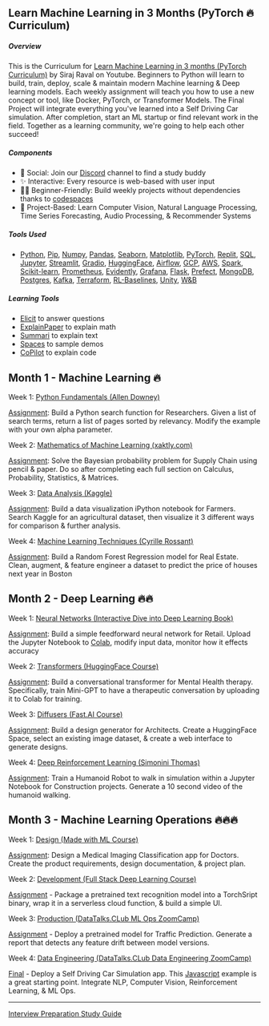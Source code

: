 

## Learn Machine Learning in 3 Months (PyTorch 🔥 Curriculum)

##### Overview

This is the Curriculum  for [Learn Machine Learning in 3 months (PyTorch Curriculum)](https://youtu.be/9rDhY1P3YLA) by Siraj Raval on Youtube. Beginners to Python will learn to build, train, deploy, scale & maintain modern Machine learning & Deep learning models. Each weekly assignment will teach you how to use a new concept or tool, like Docker, PyTorch, or Transformer Models. The Final Project will integrate everything you've learned into a Self Driving Car simulation. After completion, start an ML startup or find relevant work in the field. Together as a learning community, we're going to help each other succeed! 

##### Components
- 🤝 Social: Join our [Discord](http://wizards.herokuapp.com) channel to find a study buddy
- ✨ Interactive: Every resource is web-based with user input
- 🧑‍🎓 Beginner-Friendly: Build weekly projects without dependencies thanks to [codespaces](https://github.com/codespaces)
- 🤖 Project-Based: Learn Computer Vision, Natural Language Processing, Time Series Forecasting, Audio Processing, & Recommender Systems

##### Tools Used 
- [Python](https://www.python.org/downloads/), [Pip](https://pip.pypa.io/en/stable/installation/), [Numpy](https://numpy.org/), [Pandas](https://pandas.pydata.org/), [Seaborn](https://seaborn.pydata.org/), [Matplotlib](https://matplotlib.org/), [PyTorch](https://pytorch.org/), [Replit](https://replit.com/), [SQL](https://www.w3schools.com/sql/), [Jupyter](https://jupyter.org/), [Streamlit](https://streamlit.io/), [Gradio](https://www.gradio.app/), [HuggingFace](https://huggingface.co/docs), [Airflow](https://airflow.apache.org/), [GCP](https://cloud.google.com/), [AWS](https://aws.amazon.com/), [Spark](https://spark.apache.org/), [Scikit-learn](https://scikit-learn.org/stable/), [Prometheus](https://prometheus.io/), [Evidently](https://www.evidentlyai.com/), [Grafana](https://grafana.com/), [Flask](https://flask.palletsprojects.com/en/2.2.x/), [Prefect](https://www.prefect.io/), [MongoDB](https://www.mongodb.com/), [Postgres](https://www.postgresql.org/), [Kafka](https://kafka.apache.org/), [Terraform](https://www.terraform.io/), [RL-Baselines](https://github.com/DLR-RM/rl-baselines3-zoo), [Unity](https://unity.com/), [W&B](https://wandb.ai/site)


##### Learning Tools
-  [Elicit](https://elicit.org) to answer questions  
-  [ExplainPaper](https://explainpaper.com) to explain math
-  [Summari](https://summari.com) to explain text
-  [Spaces](https://huggingface.co/spaces) to sample demos 
-  [CoPilot](https://githubnext.com/projects/copilot-labs/) to explain code

## Month 1 - Machine Learning 🔥 

Week 1: [Python Fundamentals (Allen Downey)](https://allendowney.github.io/DSIRP/index.html)

[Assignment](https://allendowney.github.io/DSIRP/pagerank.html): Build a Python search function for Researchers. Given a list of search terms, return a list of pages sorted by relevancy. Modify the example with your own alpha parameter.

Week 2: [Mathematics of Machine Learning (xaktly.com)](http://www.xaktly.com/XMathMain.html)

[Assignment](http://www.xaktly.com/ProbabilityBayesian.html): Solve the Bayesian probability problem for Supply Chain using pencil & paper. Do so after completing each full section on Calculus, Probability, Statistics, & Matrices. 

Week 3: [Data Analysis (Kaggle)](https://www.kaggle.com/learn)

[Assignment](https://www.kaggle.com/code/scratchpad/notebookf0199fb21f/edit): Build a data visualization iPython notebook for Farmers. Search Kaggle for an agricultural dataset, then visualize it 3 different ways for comparison & further analysis.

Week 4: [Machine Learning Techniques (Cyrille Rossant)](https://github.com/ipython-books/cookbook-2nd)

[Assignment](https://github.com/ipython-books/cookbook-2nd/blob/master/chapter08_ml/06_random_forest.md): Build a Random Forest Regression model for Real Estate. Clean, augment, & feature engineer a dataset to predict the price of houses next year in Boston

## Month 2 - Deep Learning 🔥🔥

Week 1: [Neural Networks (Interactive Dive into Deep Learning Book)](http://d2l.ai/)

[Assignment](https://github.com/ludobouan/pure-numpy-feedfowardNN/blob/master/example/Exploring_XOR_approximation.ipynb): Build a simple feedforward neural network for Retail. Upload the Jupyter Notebook to [Colab](https://colab.research.google.com/),  modify input data, monitor how it effects accuracy

Week 2: [Transformers (HuggingFace Course)](https://huggingface.co/course/chapter1/1) 

[Assignment](https://github.com/karpathy/minGPT/blob/master/mingpt/model.py): Build a conversational transformer for Mental Health therapy. Specifically, train Mini-GPT to have a therapeutic conversation by uploading it to Colab for training. 

Week 3: [Diffusers (Fast.AI Course)](https://www.fast.ai/posts/part2-2022-preview.html)

[Assignment](https://huggingface.co/spaces): Build a design generator for Architects. Create a HuggingFace Space, select an existing image dataset, & create a web interface to generate designs.

Week 4: [Deep Reinforcement Learning (Simonini Thomas)](https://simoninithomas.github.io/deep-rl-course/)

[Assignment](https://colab.research.google.com/github/deepmind/mujoco/blob/main/python/LQR.ipynb#scrollTo=dDLihz5hk9Wt): Train a Humanoid Robot to walk in simulation within a Jupyter Notebook for Construction projects. Generate a 10 second video of the humanoid walking.

## Month 3 - Machine Learning Operations 🔥🔥🔥

Week 1: [Design (Made with ML Course)](https://madewithml.com/)

[Assignment](https://madewithml.com/courses/mlops/design/): Design a Medical Imaging Classification app for Doctors. Create the product requirements, design documentation, & project plan. 

Week 2: [Development (Full Stack Deep Learning Course)](https://fullstackdeeplearning.com/course/2022/)

[Assignment](https://fullstackdeeplearning.com/course/2022/lab-7-web-deployment/) - Package a pretrained text recognition model into a TorchSript binary, wrap it in a serverless cloud function, & build a simple UI.

Week 3: [Production (DataTalks.CLub ML Ops ZoomCamp)](https://github.com/DataTalksClub/mlops-zoomcamp) 

[Assignment](https://github.com/DataTalksClub/mlops-zoomcamp/blob/main/05-monitoring/homework.md) - Deploy a pretrained model for Traffic Prediction. Generate a report that detects any feature drift between model versions. 

Week 4: [Data Engineering (DataTalks.CLub Data Engineering ZoomCamp)](https://github.com/DataTalksClub/data-engineering-zoomcamp/)

[Final](https://github.com/DataTalksClub/data-engineering-zoomcamp/tree/main/week_7_project) - Deploy a Self Driving Car Simulation app. This [Javascript](https://github.com/omuryildirim/before-evening) example is a great starting point. Integrate NLP, Computer Vision, Reinforcement Learning, & ML Ops. 

---------------------

[Interview Preparation Study Guide](https://www.techinterviewhandbook.org/)
